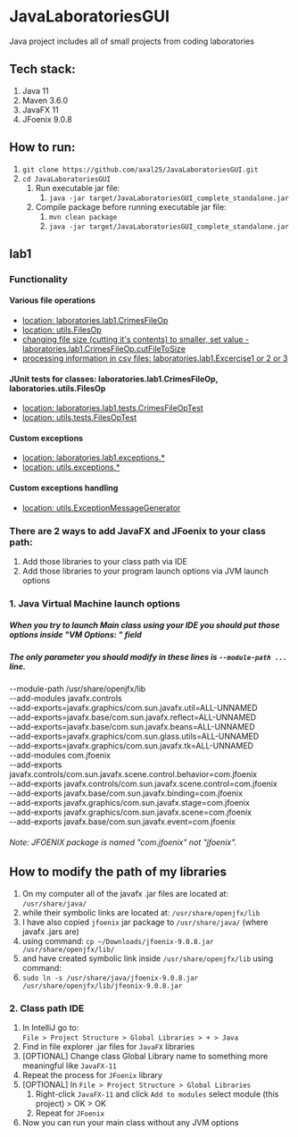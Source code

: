 # JavaLaboratoriesGUI
Java project includes all of small projects from coding laboratories

## Tech stack:
1. Java 11
2. Maven 3.6.0
3. JavaFX 11
4. JFoenix 9.0.8 

## How to run:
1. `git clone https://github.com/axal25/JavaLaboratoriesGUI.git`
1. `cd JavaLaboratoriesGUI`
    1. Run executable jar file:
        1. `java -jar target/JavaLaboratoriesGUI_complete_standalone.jar`
    1. Compile package before running executable jar file:
        1. `mvn clean package`
        1. `java -jar target/JavaLaboratoriesGUI_complete_standalone.jar`

## lab1
### Functionality
#### Various file operations 
* [location: laboratories.lab1.CrimesFileOp](https://github.com/axal25/JavaLaboratoriesGUI/blob/master/src/laboratories/lab1/CrimesFileOp.java)
* [location: utils.FilesOp](https://github.com/axal25/JavaLaboratoriesGUI/blob/master/src/utils/FilesOp.java)
* [changing file size (cutting it's contents) to smaller, set value - laboratories.lab1.CrimesFileOp.cutFileToSize](https://github.com/axal25/JavaLaboratoriesGUI/blob/master/src/laboratories/lab1/CrimesFileOp.java)
* [processing information in csv files: laboratories.lab1.Excercise1 or 2 or 3](https://github.com/axal25/JavaLaboratoriesGUI/tree/master/src/laboratories/lab1)
#### JUnit tests for classes: laboratories.lab1.CrimesFileOp, laboratories.utils.FilesOp 
* [location: laboratories.lab1.tests.CrimesFileOpTest](https://github.com/axal25/JavaLaboratoriesGUI/blob/master/src/laboratories/lab1/tests/CrimesFileOpTest.java)
* [location: utils.tests.FilesOpTest](https://github.com/axal25/JavaLaboratoriesGUI/blob/master/src/utils/tests/FilesOpTest.java)
#### Custom exceptions
* [location: laboratories.lab1.exceptions.*](https://github.com/axal25/JavaLaboratoriesGUI/tree/master/src/laboratories/lab1/exceptions)
* [location: utils.exceptions.*](https://github.com/axal25/JavaLaboratoriesGUI/tree/master/src/utils/exceptions)
#### Custom exceptions handling
* [location: utils.ExceptionMessageGenerator](https://github.com/axal25/JavaLaboratoriesGUI/blob/master/src/utils/ExceptionMessageGenerator.java)

### There are 2 ways to add JavaFX and JFoenix to your class path:
1. Add those libraries to your class path via IDE
2. Add those libraries to your program launch options via JVM launch options

### 1. Java Virtual Machine launch options

##### When you try to launch Main class using your IDE you should put those options inside "VM Options: " field
##### The only parameter you should modify in these lines is `--module-path ...` line.
   
--module-path /usr/share/openjfx/lib   
--add-modules javafx.controls   
--add-exports=javafx.graphics/com.sun.javafx.util=ALL-UNNAMED   
--add-exports=javafx.base/com.sun.javafx.reflect=ALL-UNNAMED   
--add-exports=javafx.base/com.sun.javafx.beans=ALL-UNNAMED  
--add-exports=javafx.graphics/com.sun.glass.utils=ALL-UNNAMED   
--add-exports=javafx.graphics/com.sun.javafx.tk=ALL-UNNAMED  
--add-modules com.jfoenix  
--add-exports javafx.controls/com.sun.javafx.scene.control.behavior=com.jfoenix  
--add-exports javafx.controls/com.sun.javafx.scene.control=com.jfoenix  
--add-exports javafx.base/com.sun.javafx.binding=com.jfoenix  
--add-exports javafx.graphics/com.sun.javafx.stage=com.jfoenix  
--add-exports javafx.graphics/com.sun.javafx.scene=com.jfoenix  
--add-exports javafx.base/com.sun.javafx.event=com.jfoenix   

###### Note: JFOENIX package is named "com.jfoenix" not "jfoenix".

## How to modify the path of my libraries
1. On my computer all of the javafx .jar files are located at: `/usr/share/java/`  
2. while their symbolic links are located at: `/usr/share/openjfx/lib`  
3. I have also copied `jfoenix` jar package to `/usr/share/java/` (where javafx .jars are)  
4. using command: `cp ~/Downloads/jfoenix-9.0.8.jar /usr/share/openjfx/lib/`  
5. and have created symbolic link inside `/usr/share/openjfx/lib` using command:  
6. `sudo ln -s /usr/share/java/jfoenix-9.0.8.jar /usr/share/openjfx/lib/jfeonix-9.0.8.jar`

### 2. Class path IDE
1. In IntelliJ go to:  
`File > Project Structure > Global Libraries > + > Java`
2. Find in file explorer .jar files for `JavaFX` libraries
3. [OPTIONAL] Change class Global Library name to something more meaningful like `JavaFX-11`
4. Repeat the process for `JFoenix` library
5. [OPTIONAL] In `File > Project Structure > Global Libraries`
    1. Right-click `JavaFX-11` and click `Add to modules` select module (this project) > OK > OK
    2. Repeat for `JFoenix`
6. Now you can run your main class without any JVM options